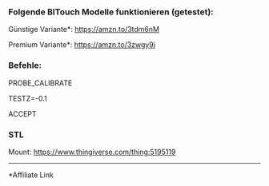 ### Folgende BlTouch Modelle funktionieren (getestet):

Günstige Variante*: https://amzn.to/3tdm6nM

Premium Variante*: https://amzn.to/3zwgy9i





### Befehle:


PROBE_CALIBRATE

TESTZ=-0.1

ACCEPT 



### STL 

Mount: https://www.thingiverse.com/thing:5195119

___________________________________________________________________________
*Affiliate Link
